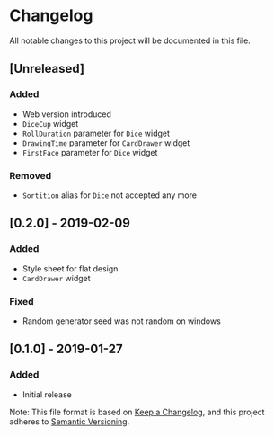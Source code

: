 # Changelog
All notable changes to this project will be documented in this file.

## [Unreleased]
### Added
- Web version introduced
- `DiceCup` widget
- `RollDuration` parameter for `Dice` widget
- `DrawingTime` parameter for `CardDrawer` widget
- `FirstFace` parameter for `Dice` widget
### Removed
- `Sortition` alias for `Dice` not accepted any more

## [0.2.0] - 2019-02-09
### Added
- Style sheet for flat design
- `CardDrawer` widget
### Fixed
- Random generator seed was not random on windows

## [0.1.0] - 2019-01-27
### Added
- Initial release


Note: This file format is based on [Keep a Changelog](https://keepachangelog.com/en/1.0.0/),
and this project adheres to [Semantic Versioning](https://semver.org/spec/v2.0.0.html).

